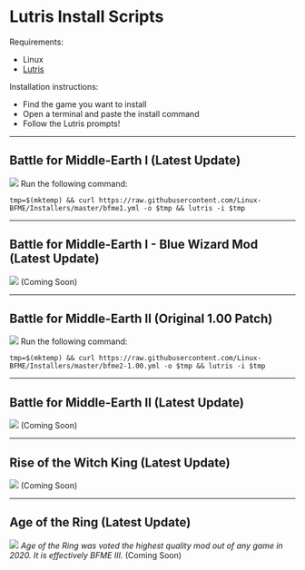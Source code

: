 # Lutris Install Scripts

Requirements:

* Linux
* [Lutris](https://lutris.net/downloads/)

Installation instructions:
* Find the game you want to install
* Open a terminal and paste the install command
* Follow the Lutris prompts!

*****

## Battle for Middle-Earth I (Latest Update)
![](https://i.imgur.com/ywMoJE2.jpg)
Run the following command:

`tmp=$(mktemp) && curl https://raw.githubusercontent.com/Linux-BFME/Installers/master/bfme1.yml -o $tmp && lutris -i $tmp`

*****

## Battle for Middle-Earth I - Blue Wizard Mod (Latest Update)
![](https://i.imgur.com/HJcPbfo.png)
(Coming Soon)

*****

## Battle for Middle-Earth II (Original 1.00 Patch)
![](https://i.imgur.com/G0NEN9r.jpg)
Run the following command:

`tmp=$(mktemp) && curl https://raw.githubusercontent.com/Linux-BFME/Installers/master/bfme2-1.00.yml -o $tmp && lutris -i $tmp`

*****

## Battle for Middle-Earth II (Latest Update)
![](https://i.imgur.com/G0NEN9r.jpg)
(Coming Soon)

*****

## Rise of the Witch King (Latest Update)
![](https://i.imgur.com/4xpC3mN.jpg)
(Coming Soon)

*****

## Age of the Ring (Latest Update)
![](https://i.imgur.com/l7gnDJb.png)
*Age of the Ring was voted the highest quality mod out of any game in 2020. It is effectively BFME III.*
(Coming Soon)
